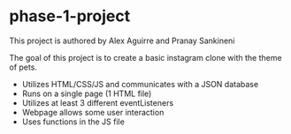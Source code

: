 # phase-1-project
This project is authored by Alex Aguirre and Pranay Sankineni

The goal of this project is to create a basic instagram clone with the theme of pets.

- Utilizes HTML/CSS/JS and communicates with a JSON database
- Runs on a single page (1 HTML file)
- Utilizes at least 3 different eventListeners
- Webpage allows some user interaction
- Uses functions in the JS file